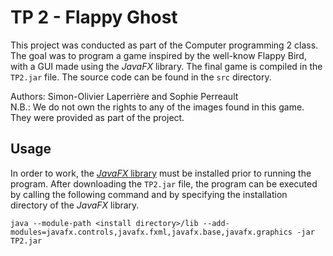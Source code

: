 # TP 2 - Flappy Ghost

This project was conducted as part of the Computer programming 2 class. The goal was to program a game inspired by the well-know Flappy Bird, with a GUI made using the *JavaFX* library. The final game is compiled in the `TP2.jar` file. The source code can be found in the `src` directory.

Authors: Simon-Olivier Laperrière and Sophie Perreault\
N.B.: We do not own the rights to any of the images found in this game. They were provided as part of the project.

## Usage

In order to work, the [*JavaFX* library](https://gluonhq.com/products/javafx/) must be installed prior to running the program. After downloading the `TP2.jar` file, the program can be executed by calling the following command and by specifying the installation directory of the *JavaFX* library.
```
java --module-path <install directory>/lib --add-modules=javafx.controls,javafx.fxml,javafx.base,javafx.graphics -jar TP2.jar
```
